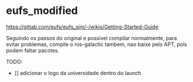 # eufs_modified

https://gitlab.com/eufs/eufs_sim/-/wikis/Getting-Started-Guide

Seguindo os passos do original e possivel compilar normalmente, para evitar problemas, compile o ros-galactic tambem, nao baixe pelo APT, pois podem faltar pacotes.

TODO:
- [] adicionar o logo da universidade dentro do launch
